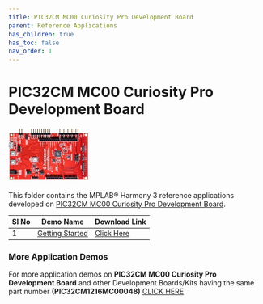 ```yaml
---
title: PIC32CM MC00 Curiosity Pro Development Board
parent: Reference Applications
has_children: true
has_toc: false
nav_order: 1
---
```


# PIC32CM MC00 Curiosity Pro Development Board
<h4 align="left"> <img src = "image.jpg"> </h4> 

This folder contains the MPLAB® Harmony 3 reference applications developed on [PIC32CM MC00 Curiosity Pro Development Board](https://www.microchip.com/DevelopmentTools/ProductDetails/PartNO/EV15N46A).   

|SI No| Demo Name | Download Link |
| --- | --- | -- |
| 1 | [Getting Started](./pic32cm_mc_curiosity_getting_started/readme.md) | [Click Here](https://github.com/Microchip-MPLAB-Harmony/reference_apps/releases/latest/download/pic32cm_mc_curiosity_getting_started.zip) |

### More Application Demos

For more application demos on **PIC32CM MC00 Curiosity Pro Development Board** and other Development Boards/Kits having the same part number **(PIC32CM1216MC00048)** <a href="https://mplab-discover.microchip.com/v1/itemtype/com.microchip.ide.project?s0=PIC32CM1216MC00048" target="_blank"> CLICK HERE </a>
